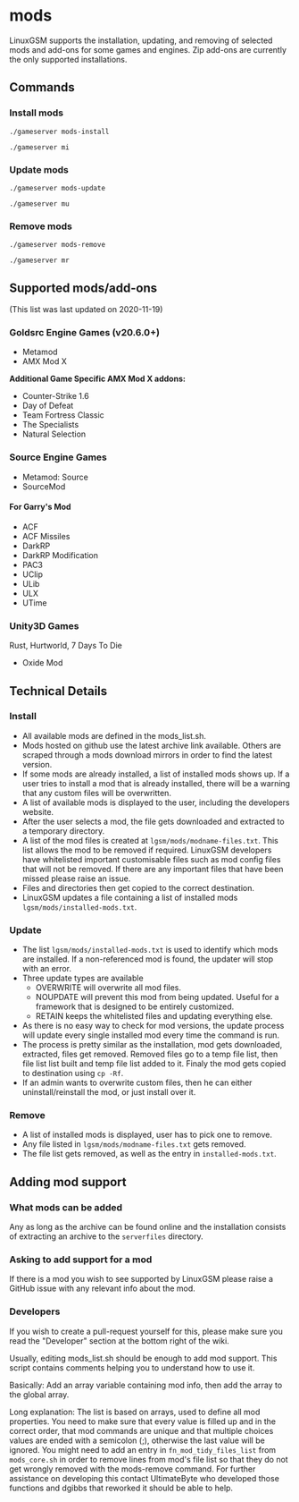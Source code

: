 # mods

LinuxGSM supports the installation, updating, and removing of selected mods and add-ons for some games and engines.
Zip add-ons are currently the only supported installations.

## Commands

### Install mods

`./gameserver mods-install`

`./gameserver mi`

### Update mods

`./gameserver mods-update`

`./gameserver mu`

### Remove mods

`./gameserver mods-remove`

`./gameserver mr`

## Supported mods/add-ons

\(This list was last updated on 2020-11-19\)

### Goldsrc Engine Games \(v20.6.0+\)

-   Metamod
-   AMX Mod X

**Additional Game Specific AMX Mod X addons:**

-   Counter-Strike 1.6
-   Day of Defeat
-   Team Fortress Classic
-   The Specialists
-   Natural Selection

### Source Engine Games

-   Metamod: Source
-   SourceMod

#### For Garry's Mod

-   ACF
-   ACF Missiles
-   DarkRP
-   DarkRP Modification
-   PAC3
-   UClip
-   ULib
-   ULX
-   UTime

### Unity3D Games

Rust, Hurtworld, 7 Days To Die

-   Oxide Mod

## Technical Details

### Install

-   All available mods are defined in the mods_list.sh.
-   Mods hosted on github use the latest archive link available. Others are scraped through a mods download mirrors in order to find the latest version.
-   If some mods are already installed, a list of installed mods shows up. If a user tries to install a mod that is already installed, there will be a warning that any custom files will be overwritten.
-   A list of available mods is displayed to the user, including the developers website.
-   After the user selects a mod, the file gets downloaded and extracted to a temporary directory.
-   A list of the mod files is created at `lgsm/mods/modname-files.txt`. This list allows the mod to be removed if required. LinuxGSM developers have whitelisted important customisable files such as mod config files that will not be removed. If there are any important files that have been missed please raise an issue.
-   Files and directories then get copied to the correct destination.
-   LinuxGSM updates a file containing a list of installed mods `lgsm/mods/installed-mods.txt`.

### Update

-   The list `lgsm/mods/installed-mods.txt` is used to identify which mods are installed. If a non-referenced mod is found, the updater will stop with an error.
-   Three update types are available
    -   OVERWRITE will overwrite all mod files.
    -   NOUPDATE will prevent this mod from being updated. Useful for a framework that is designed to be entirely customized.
    -   RETAIN keeps the whitelisted files and updating everything else.
-   As there is no easy way to check for mod versions, the update process will update every single installed mod every time the command is run.
-   The process is pretty similar as the installation, mod gets downloaded, extracted, files get removed. Removed files go to a temp file list, then file list list built and temp file list added to it. Finaly the mod gets copied to destination using `cp -Rf`.
-   If an admin wants to overwrite custom files, then he can either uninstall/reinstall the mod, or just install over it.

### Remove

-   A list of installed mods is displayed, user has to pick one to remove.
-   Any file listed in `lgsm/mods/modname-files.txt` gets removed.
-   The file list gets removed, as well as the entry in `installed-mods.txt`.

## Adding mod support

### What mods can be added

Any as long as the archive can be found online and the installation consists of extracting an archive to the `serverfiles` directory.

### Asking to add support for a mod

If there is a mod you wish to see supported by LinuxGSM please raise a GitHub issue with any relevant info about the mod.

### Developers

If you wish to create a pull-request yourself for this, please make sure you read the "Developer" section at the bottom right of the wiki.

Usually, editing mods_list.sh should be enough to add mod support. This script contains comments helping you to understand how to use it.

Basically: Add an array variable containing mod info, then add the array to the global array.

Long explanation: The list is based on arrays, used to define all mod properties. You need to make sure that every value is filled up and in the correct order, that mod commands are unique and that multiple choices values are ended with a semicolon \(;\), otherwise the last value will be ignored.
You might need to add an entry in `fn_mod_tidy_files_list` from `mods_core.sh` in order to remove lines from mod's file list so that they do not get wrongly removed with the mods-remove command. For further assistance on developing this contact UltimateByte who developed those functions and dgibbs that reworked it should be able to help.
